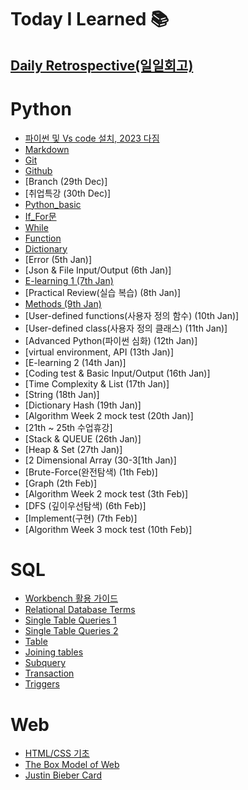 # Today I Learned 📚
## [Daily Retrospective(일일회고)](https://github.com/gata96/TIL/tree/master/Daily%20Retrospective)

# Python

- [파이썬 및 Vs code 설치, 2023 다짐](https://github.com/gata96/TIL/blob/master/Python/Theory/2023_My_goal.md)
- [Markdown](https://github.com/gata96/TIL/blob/master/Python/Theory/Markdown.md)
- [Git](https://github.com/gata96/TIL/blob/master/Python/Theory/Git.md)
- [Github](https://github.com/gata96/TIL/blob/master/Python/Theory/GitHub.md)
- [Branch (29th Dec)]
- [취업특강 (30th Dec)]
- [Python_basic](https://github.com/gata96/TIL/blob/master/Python/Theory/Python_basic.md)
- [If_For문](https://github.com/gata96/TIL/blob/master/Python/Theory/If_For.md)
- [While](https://github.com/gata96/TIL/blob/master/Python/Theory/While.md)
- [Function](https://github.com/gata96/TIL/blob/master/Python/Theory/Function.md)
- [Dictionary](https://github.com/gata96/TIL/blob/master/Python/Theory/Dictionary.md)
- [Error (5th Jan)]
- [Json & File Input/Output (6th Jan)]
- [E-learning 1 (7th Jan)](https://github.com/gata96/TIL/blob/master/E-learning/1.%20%EB%B9%84%EA%B0%9C%EB%B0%9C%EC%9E%90%EB%A5%BC%20%EC%9C%84%ED%95%9C%20IT%20%EC%A7%80%EC%8B%9D.md)
- [Practical Review(실습 복습) (8th Jan)]
- [Methods (9th Jan)](https://github.com/gata96/TIL/blob/master/Python/Theory/Methods.md)
- [User-defined functions(사용자 정의 함수) (10th Jan)]
- [User-defined class(사용자 정의 클래스) (11th Jan)]
- [Advanced Python(파이썬 심화) (12th Jan)]
- [virtual environment, API (13th Jan)]
- [E-learning 2 (14th Jan)]
- [Coding test & Basic Input/Output (16th Jan)]
- [Time Complexity & List (17th Jan)]
- [String (18th Jan)]
- [Dictionary Hash (19th Jan)]
- [Algorithm Week 2 mock test (20th Jan)]
- [21th ~ 25th 수업휴강]
- [Stack & QUEUE (26th Jan)]
- [Heap & Set (27th Jan)]
- [2 Dimensional Array (30-3[1th Jan)]
- [Brute-Force(완전탐색) (1th Feb)]
- [Graph (2th Feb)]
- [Algorithm Week 2 mock test (3th Feb)]
- [DFS (깊이우선탐색) (6th Feb)]
- [Implement(구현) (7th Feb)]
- [Algorithm Week 3 mock test (10th Feb)]

# SQL
- [Workbench 활용 가이드](https://github.com/gata96/TIL/blob/master/MySQL/Feb08-SQL%20Intro/Feb08-Workbench%20Basic.md)
- [Relational Database Terms](https://github.com/gata96/TIL/blob/master/MySQL/Feb08-SQL%20Intro/Feb08-Relational%20Database%20Terms.md)
- [Single Table Queries 1](https://github.com/gata96/TIL/blob/master/MySQL/Feb09-Single%20table%20queries1/Feb09-Single%20Table%20Queries%201.md)
- [Single Table Queries 2](https://github.com/gata96/TIL/blob/master/MySQL/Feb13-Single%20table%20queries2/Feb13-Single%20Table%20Queries%202.md)
- [Table](https://github.com/gata96/TIL/blob/master/MySQL/Feb14-Table/Feb14-Managing%20Tables.md)
- [Joining tables](https://github.com/gata96/TIL/blob/master/MySQL/Feb15-Joining%20tables/Feb15-Joining%20tables.md)
- [Subquery](https://github.com/gata96/TIL/blob/master/MySQL/Feb16-Subquery/Feb16-Subquery.md)
- [Transaction](https://github.com/gata96/TIL/blob/master/MySQL/Feb20-Advanced1/Feb20-Transaction.md)
- [Triggers](https://github.com/gata96/TIL/blob/master/MySQL/Feb20-Advanced1/Feb20-Triggers.md)

# Web
- [HTML/CSS 기초](https://github.com/gata96/TIL/tree/master/Web/Feb22-HTML%2CCSS%20%EA%B8%B0%EC%B4%88)
- [The Box Model of Web](https://github.com/gata96/TIL/tree/master/Web/Feb23-The%20box%20model%20of%20Web)
- [Justin Bieber Card](https://github.com/gata96/TIL/tree/master/Web/Feb24-Justin%20Bieber%20card)


